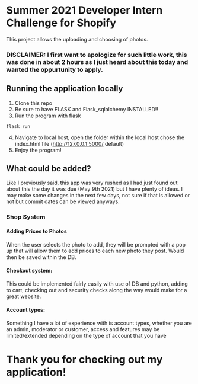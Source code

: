 # Summer 2021 Developer Intern Challenge for Shopify

This project allows the uploading and choosing of photos.

### DISCLAIMER: I first want to apologize for such little work, this was done in about 2 hours as I just heard about this today and wanted the oppurtunity to apply.

## Running the application locally

1. Clone this repo
2. Be sure to have FLASK and Flask_sqlalchemy INSTALLED!!
3. Run the program with flask
```
flask run
```
4. Navigate to local host, open the folder within the local host chose the index.html file (http://127.0.0.1:5000/ default)
5. Enjoy the program!


## What could be added?
Like I previously said, this app was very rushed as I had just found out about this the day it was due (May 9th 2021) but I have plenty of ideas.
I may make some changes in the next few days, not sure if that is allowed or not but commit dates can be viewed anyways.

### Shop System
#### Adding Prices to Photos
When the user selects the photo to add, they will be prompted with a pop up that will allow them to add prices to each new photo they post. Would then be saved within the DB.
#### Checkout system:
This could be implemented fairly easily with use of DB and python, adding to cart, checking out and security checks along the way would make for a great website.
#### Account types:
Something I have a lot of experience with is account types, whether you are an admin, moderator or customer, access and features may be limited/extended depending on the type of account that you have


# Thank you for checking out my application!
